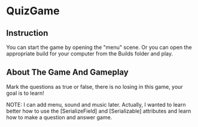 # QuizGame

## Instruction
You can start the game by opening the "menu" scene. Or you can open the appropriate build for your computer from the Builds folder and play.

## About The Game And Gameplay

Mark the questions as true or false, there is no losing in this game, your goal is to learn!

NOTE: I can add menu, sound and music later. Actually, I wanted to learn better how to use the [SerializeField] and [Serializable] attributes and learn how to make a question and answer game.
